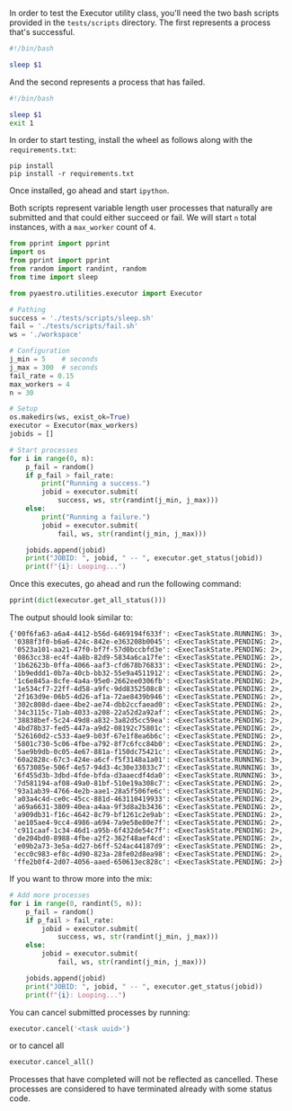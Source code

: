 In order to test the Executor utility class, you'll need the two bash
scripts provided in the `tests/scripts` directory.
The first represents a process that's successful.

```bash
#!/bin/bash

sleep $1
```

And the second represents a process that has failed.

```bash
#!/bin/bash

sleep $1
exit 1
```

In order to start testing, install the wheel as follows along with the
`requirements.txt`:
```
pip install
pip install -r requirements.txt
```

Once installed, go ahead and start `ipython`.

Both scripts represent variable length user processes that naturally are
submitted and that could either succeed or fail. We will start `n` total
instances, with a `max_worker` count of `4`.

```python
from pprint import pprint
import os
from pprint import pprint
from random import randint, random
from time import sleep

from pyaestro.utilities.executor import Executor

# Pathing
success = './tests/scripts/sleep.sh'
fail = './tests/scripts/fail.sh'
ws = './workspace'

# Configuration
j_min = 5    # seconds
j_max = 300  # seconds
fail_rate = 0.15
max_workers = 4
n = 30

# Setup
os.makedirs(ws, exist_ok=True)
executor = Executor(max_workers)
jobids = []

# Start processes
for i in range(0, n):
    p_fail = random()
    if p_fail > fail_rate:
        print("Running a success.")
        jobid = executor.submit(
            success, ws, str(randint(j_min, j_max)))
    else:
        print("Running a failure.")
        jobid = executor.submit(
            fail, ws, str(randint(j_min, j_max)))

    jobids.append(jobid)
    print("JOBID: ", jobid, " -- ", executor.get_status(jobid))
    print(f"{i}: Looping...")
```

Once this executes, go ahead and run the following command:
```python
pprint(dict(executor.get_all_status()))
```

The output should look similar to:
```
{'00f6fa63-a6a4-4412-b56d-6469194f633f': <ExecTaskState.RUNNING: 3>,
 '0388f3f0-b6a6-424c-842e-e363208b0045': <ExecTaskState.PENDING: 2>,
 '0523a101-aa21-47f0-bf7f-57d0bccbfd3e': <ExecTaskState.PENDING: 2>,
 '0863cc38-ec4f-4a8b-82d9-5834a6ca17fe': <ExecTaskState.PENDING: 2>,
 '1b62623b-0ffa-4066-aaf3-cfd678b76833': <ExecTaskState.PENDING: 2>,
 '1b9eddd1-0b7a-40cb-bb32-55e9a4511912': <ExecTaskState.PENDING: 2>,
 '1c6e845a-8cfe-4a4a-95e0-2662ee0306fb': <ExecTaskState.PENDING: 2>,
 '1e534cf7-22ff-4d58-a9fc-9dd8352508c8': <ExecTaskState.PENDING: 2>,
 '2f163d9e-06b5-4d26-af1a-72ae8439b946': <ExecTaskState.PENDING: 2>,
 '302c808d-daee-4be2-ae74-dbb2ccfaead0': <ExecTaskState.PENDING: 2>,
 '34c3115c-71ab-4033-a208-22a52d2a92af': <ExecTaskState.PENDING: 2>,
 '38838bef-5c24-49d8-a832-3a82d5cc59ea': <ExecTaskState.PENDING: 2>,
 '4bd78b37-fed5-447a-a9d2-08192c75801c': <ExecTaskState.PENDING: 2>,
 '526160d2-c533-4ae9-b03f-67e1f8ea6b6c': <ExecTaskState.PENDING: 2>,
 '5801c730-5c06-4fbe-a792-8f7c6fcc84b0': <ExecTaskState.PENDING: 2>,
 '5ae9b9db-0c05-4e67-881a-f150dc75421c': <ExecTaskState.PENDING: 2>,
 '60a2828c-67c3-424e-a6cf-f5f3148a1a01': <ExecTaskState.RUNNING: 3>,
 '6573085e-506f-4e57-94d3-4c30e33033c7': <ExecTaskState.RUNNING: 3>,
 '6f455d3b-3dbd-4fde-bfda-d3aaecdf4da0': <ExecTaskState.RUNNING: 3>,
 '7d581194-af08-49a0-81bf-510e19a308c7': <ExecTaskState.PENDING: 2>,
 '93a1ab39-4766-4e2b-aae1-28a5f506fe6c': <ExecTaskState.PENDING: 2>,
 'a03a4c4d-ce0c-45cc-881d-463110419933': <ExecTaskState.PENDING: 2>,
 'a69a6631-3809-40ea-a4aa-9f3d8a2b3436': <ExecTaskState.PENDING: 2>,
 'a909db31-f16c-4642-8c79-bf1261c2e9ab': <ExecTaskState.PENDING: 2>,
 'ae105ae4-9cc4-4986-a694-7a9e58e80e7f': <ExecTaskState.PENDING: 2>,
 'c911caaf-1c34-46d1-a95b-6f432de54c7f': <ExecTaskState.PENDING: 2>,
 'de204bd0-8988-4fbe-a2f2-362f48aef4cd': <ExecTaskState.PENDING: 2>,
 'e09b2a73-3e5a-4d27-b6ff-524ac44187d9': <ExecTaskState.PENDING: 2>,
 'ecc0c983-ef8c-4d90-823a-28fe02d8ea98': <ExecTaskState.PENDING: 2>,
 'ffe2b0f4-2d07-4056-aaed-650613ec828c': <ExecTaskState.PENDING: 2>}
```

If you want to throw more into the mix:

```python
# Add more processes
for i in range(0, randint(5, n)):
    p_fail = random()
    if p_fail > fail_rate:
        jobid = executor.submit(
            success, ws, str(randint(j_min, j_max)))
    else:
        jobid = executor.submit(
            fail, ws, str(randint(j_min, j_max)))

    jobids.append(jobid)
    print("JOBID: ", jobid, " -- ", executor.get_status(jobid))
    print(f"{i}: Looping...")
```

You can cancel submitted processes by running:

```python
executor.cancel('<task uuid>')
```

or to cancel all

```python
executor.cancel_all()
```

Processes that have completed will not be reflected as cancelled.
These processes are considered to have terminated already with some
status code.

